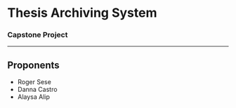 <h1>Thesis Archiving System</h1>
<h3>Capstone Project</h3>
<hr>
<h2>Proponents</h2>
<ul>
<li>Roger Sese</li>
<li>Danna Castro</li>
<li>Alaysa Alip</li>
</ul>
